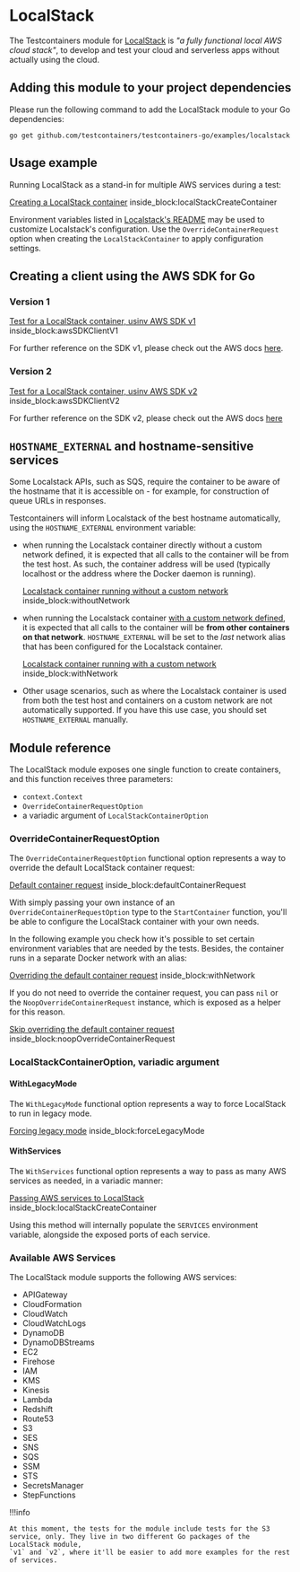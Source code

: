 # LocalStack

The Testcontainers module for [LocalStack](http://localstack.cloud/) is _"a fully functional local AWS cloud stack"_, to develop and test your cloud and serverless apps without actually using the cloud.

## Adding this module to your project dependencies

Please run the following command to add the LocalStack module to your Go dependencies:

```
go get github.com/testcontainers/testcontainers-go/examples/localstack
```

## Usage example

Running LocalStack as a stand-in for multiple AWS services during a test:

<!--codeinclude-->
[Creating a LocalStack container](../../examples/localstack/v1/s3_test.go) inside_block:localStackCreateContainer
<!--/codeinclude-->

Environment variables listed in [Localstack's README](https://github.com/localstack/localstack#configurations) may be used to customize Localstack's configuration. 
Use the `OverrideContainerRequest` option when creating the `LocalStackContainer` to apply configuration settings.

## Creating a client using the AWS SDK for Go

### Version 1

<!--codeinclude-->
[Test for a LocalStack container, usinv AWS SDK v1](../../examples/localstack/v1/s3_test.go) inside_block:awsSDKClientV1
<!--/codeinclude-->

For further reference on the SDK v1, please check out the AWS docs [here](https://docs.aws.amazon.com/sdk-for-go/v1/developer-guide/setting-up.html).

### Version 2

<!--codeinclude-->
[Test for a LocalStack container, usinv AWS SDK v2](../../examples/localstack/v2/s3_test.go) inside_block:awsSDKClientV2
<!--/codeinclude-->

For further reference on the SDK v2, please check out the AWS docs [here](https://aws.github.io/aws-sdk-go-v2/docs/getting-started)

## `HOSTNAME_EXTERNAL` and hostname-sensitive services

Some Localstack APIs, such as SQS, require the container to be aware of the hostname that it is accessible on - for example, for construction of queue URLs in responses.

Testcontainers will inform Localstack of the best hostname automatically, using the `HOSTNAME_EXTERNAL` environment variable:

* when running the Localstack container directly without a custom network defined, it is expected that all calls to the container will be from the test host. As such, the container address will be used (typically localhost or the address where the Docker daemon is running).

    <!--codeinclude-->
    [Localstack container running without a custom network](../../examples/localstack/localstack_legacy_mode_test.go) inside_block:withoutNetwork
    <!--/codeinclude-->

* when running the Localstack container [with a custom network defined](/features/networking/#advanced-networking), it is expected that all calls to the container will be **from other containers on that network**. `HOSTNAME_EXTERNAL` will be set to the *last* network alias that has been configured for the Localstack container.

    <!--codeinclude-->
    [Localstack container running with a custom network](../../examples/localstack/localstack_test.go) inside_block:withNetwork
    <!--/codeinclude-->

* Other usage scenarios, such as where the Localstack container is used from both the test host and containers on a custom network are not automatically supported. If you have this use case, you should set `HOSTNAME_EXTERNAL` manually.

## Module reference

The LocalStack module exposes one single function to create containers, and this function receives three parameters:

- `context.Context`
- `OverrideContainerRequestOption`
- a variadic argument of `LocalStackContainerOption`

### OverrideContainerRequestOption

The `OverrideContainerRequestOption` functional option represents a way to override the default LocalStack container request:

<!--codeinclude-->
[Default container request](../../examples/localstack/localstack.go) inside_block:defaultContainerRequest
<!--/codeinclude-->

With simply passing your own instance of an `OverrideContainerRequestOption` type to the `StartContainer` function, you'll be able to configure the LocalStack container with your own needs.

In the following example you check how it's possible to set certain environment variables that are needed by the tests. Besides, the container runs in a separate Docker network with an alias:

<!--codeinclude-->
[Overriding the default container request](../../examples/localstack/localstack_test.go) inside_block:withNetwork
<!--/codeinclude-->

If you do not need to override the container request, you can pass `nil` or the `NoopOverrideContainerRequest` instance, which is exposed as a helper for this reason.

<!--codeinclude-->
[Skip overriding the default container request](../../examples/localstack/localstack_test.go) inside_block:noopOverrideContainerRequest
<!--/codeinclude-->

### LocalStackContainerOption, variadic argument

#### WithLegacyMode

The `WithLegacyMode` functional option represents a way to force LocalStack to run in legacy mode.

<!--codeinclude-->
[Forcing legacy mode](../../examples/localstack/localstack_legacy_mode_test.go) inside_block:forceLegacyMode
<!--/codeinclude-->

#### WithServices

The `WithServices` functional option represents a way to pass as many AWS services as needed, in a variadic manner:

<!--codeinclude-->
[Passing AWS services to LocalStack](../../examples/localstack/v1/s3_test.go) inside_block:localStackCreateContainer
<!--/codeinclude-->

Using this method will internally populate the `SERVICES` environment variable, alongside the exposed ports of each service.

### Available AWS Services

The LocalStack module supports the following AWS services:

- APIGateway
- CloudFormation
- CloudWatch
- CloudWatchLogs
- DynamoDB
- DynamoDBStreams
- EC2
- Firehose
- IAM
- KMS
- Kinesis
- Lambda
- Redshift
- Route53
- S3
- SES
- SNS
- SQS
- SSM
- STS
- SecretsManager
- StepFunctions

!!!info

	At this moment, the tests for the module include tests for the S3 service, only. They live in two different Go packages of the LocalStack module,
    `v1` and `v2`, where it'll be easier to add more examples for the rest of services.
